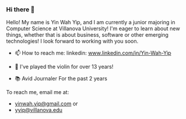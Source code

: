 ### Hi there 👋

Hello! My name is Yin Wah Yip, and I am currently a junior majoring in Computer Science at Villanova University! I'm eager to learn about new things, whether that is about business, software or other emerging technologies! I look forward to working with you soon.


- 📫 How to reach me: 
linkedin: 
www.linkedin.com/in/Yin-Wah-Yip

- 🎻 I've played the violin for over 13 years!
- 📚 Avid Journaler For the past 2 years


To reach me, email me at:
- yinwah.yip@gmail.com 
or
- yyip@villanova.edu 




